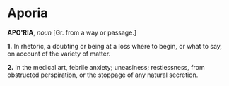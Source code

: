 # Aporia

**APO'RIA**, _noun_ \[Gr. from a way or passage.\]

**1.** In rhetoric, a doubting or being at a loss where to begin, or what to say, on account of the variety of matter.

**2.** In the medical art, febrile anxiety; uneasiness; restlessness, from obstructed perspiration, or the stoppage of any natural secretion.